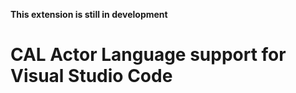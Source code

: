 **This extension is still in development**

# CAL Actor Language support for Visual Studio Code




